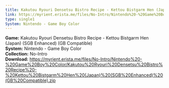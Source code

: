 ```yaml
---
title: Kakutou Ryouri Densetsu Bistro Recipe - Kettou Bistgarm Hen (Japan) (SGB Enhanced) (GB Compatible)
link: https://myrient.erista.me/files/No-Intro/Nintendo%20-%20Game%20Boy%20Color/Kakutou%20Ryouri%20Densetsu%20Bistro%20Recipe%20-%20Kettou%20Bistgarm%20Hen%20(Japan)%20(SGB%20Enhanced)%20(GB%20Compatible).zip
type: single1
System: Nintendo - Game Boy Color
---
```

<b>Game:</b> Kakutou Ryouri Densetsu Bistro Recipe - Kettou Bistgarm Hen (Japan) (SGB Enhanced) (GB Compatible)<br>
<b>System:</b> Nintendo - Game Boy Color<br>
<b>Collection:</b> No-Intro<br>
<b>Download:</b> https://myrient.erista.me/files/No-Intro/Nintendo%20-%20Game%20Boy%20Color/Kakutou%20Ryouri%20Densetsu%20Bistro%20Recipe%20-%20Kettou%20Bistgarm%20Hen%20(Japan)%20(SGB%20Enhanced)%20(GB%20Compatible).zip